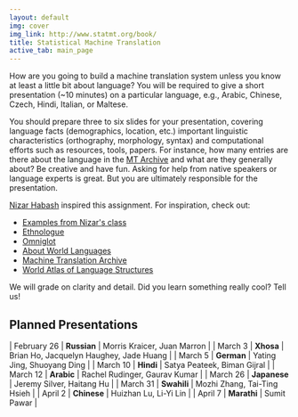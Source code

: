 ```yaml
---
layout: default
img: cover
img_link: http://www.statmt.org/book/
title: Statistical Machine Translation
active_tab: main_page 
---
```


How are you going to build a machine translation system unless you know at
least a little bit about language? You will be required to give 
a short presentation (~10 minutes) on a particular language, 
e.g., Arabic, Chinese, Czech, Hindi, Italian, or Maltese.

You should prepare three to six slides for your presentation, covering
language facts (demographics, location, etc.) important linguistic 
characteristics (orthography, morphology, syntax) and computational efforts 
such as resources, tools, papers. For instance,  how many entries are there
about the language in the [MT Archive](http://www.mt-archive.info/) 
and what are they generally about? Be creative and have fun. 
Asking for help from native speakers or language experts is great.
But you are ultimately responsible for the presentation.

[Nizar Habash](http://www.nizarhabash.com/) inspired this assignment.
For inspiration, check out:

* [Examples from Nizar's class](https://sites.google.com/site/comse6998machinetranslation/language-in-10-minutes)
* [Ethnologue](http://www.ethnologue.com/)
* [Omniglot](http://www.omniglot.com/)
* [About World Languages](http://www.aboutworldlanguages.com/)
* [Machine Translation Archive](http://www.mt-archive.info/)
* [World Atlas of Language Structures](http://wals.info/)

We will grade on clarity and detail. Did you learn 
something really cool? Tell us!

Planned Presentations
---------------------


| February 26  | **Russian**  | Morris Kraicer, Juan Marron |
| March 3      | **Xhosa**    | Brian Ho, Jacquelyn Haughey, Jade Huang |
| March 5      | **German**   | Yating Jing, Shuoyang Ding |
| March 10     | **Hindi**    | Satya Peateek, Biman Gijral |
| March 12     | **Arabic**   | Rachel Rudinger, Gaurav Kumar |
| March 26     | **Japanese** | Jeremy Silver, Haitang Hu |
| March 31     | **Swahili**  |  Mozhi Zhang, Tai-Ting Hsieh |
| April 2      | **Chinese**  | Huizhan Lu, Li-Yi Lin |
| April 7      | **Marathi**  | Sumit Pawar |










